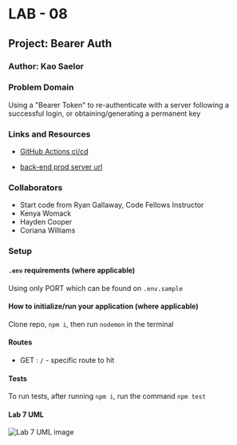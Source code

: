 # LAB - 08

## Project: Bearer Auth

### Author: Kao Saelor

### Problem Domain

Using a "Bearer Token" to re-authenticate with a server following a successful login, or obtaining/generating a permanent key

### Links and Resources

- [GitHub Actions ci/cd](https://github.com/CodingKao/bearer-auth/pulls)

- [back-end prod server url](https://bearer-auth-hxkt.onrender.com/)

### Collaborators

- Start code from Ryan Gallaway, Code Fellows Instructor
- Kenya Womack
- Hayden Cooper
- Coriana Williams

### Setup

#### `.env` requirements (where applicable)

Using only PORT which can be found on `.env.sample`

#### How to initialize/run your application (where applicable)

Clone repo, `npm i`, then run `nodemon` in the terminal

#### Routes

- GET : `/` - specific route to hit

#### Tests

To run tests, after running `npm i`, run the command `npm test`

#### Lab 7 UML

![Lab 7 UML image](./assets/bearerUML.png)